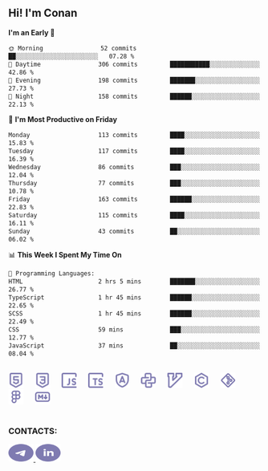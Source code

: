 ## Hi! I'm Conan

<!--START_SECTION:waka-->
**I'm an Early 🐤** 

```text
🌞 Morning                52 commits          ██░░░░░░░░░░░░░░░░░░░░░░░   07.28 % 
🌆 Daytime                306 commits         ███████████░░░░░░░░░░░░░░   42.86 % 
🌃 Evening                198 commits         ███████░░░░░░░░░░░░░░░░░░   27.73 % 
🌙 Night                  158 commits         ██████░░░░░░░░░░░░░░░░░░░   22.13 % 
```
📅 **I'm Most Productive on Friday** 

```text
Monday                   113 commits         ████░░░░░░░░░░░░░░░░░░░░░   15.83 % 
Tuesday                  117 commits         ████░░░░░░░░░░░░░░░░░░░░░   16.39 % 
Wednesday                86 commits          ███░░░░░░░░░░░░░░░░░░░░░░   12.04 % 
Thursday                 77 commits          ███░░░░░░░░░░░░░░░░░░░░░░   10.78 % 
Friday                   163 commits         ██████░░░░░░░░░░░░░░░░░░░   22.83 % 
Saturday                 115 commits         ████░░░░░░░░░░░░░░░░░░░░░   16.11 % 
Sunday                   43 commits          ██░░░░░░░░░░░░░░░░░░░░░░░   06.02 % 
```


📊 **This Week I Spent My Time On** 

```text
💬 Programming Languages: 
HTML                     2 hrs 5 mins        ███████░░░░░░░░░░░░░░░░░░   26.77 % 
TypeScript               1 hr 45 mins        ██████░░░░░░░░░░░░░░░░░░░   22.65 % 
SCSS                     1 hr 45 mins        ██████░░░░░░░░░░░░░░░░░░░   22.49 % 
CSS                      59 mins             ███░░░░░░░░░░░░░░░░░░░░░░   12.77 % 
JavaScript               37 mins             ██░░░░░░░░░░░░░░░░░░░░░░░   08.04 % 
```


<!--END_SECTION:waka-->


<br>

<div align="left">
  <img src="icons/skills/html.svg" height="30" alt="html5"/>
  <img width="15"/>
  <img src="icons/skills/css.svg" height="30" alt="css"/>
    <img width="15"/>
  <img src="icons/skills/javascript.svg" height="30" alt="javascript"/>
  <img width="15"/>
  <img src="icons/skills/typescript.svg" height="30" alt="typescript"/>
  <img width="15"/>
  <img src="icons/skills/angular.svg" height="30" alt="angular"/>
  <img width="15"/>
  <img src="icons/skills/python.svg" height="30" alt="python"/>
  <img width="15"/>
  <img src="icons/skills/vim.svg" height="30" alt="vim"  />
  <img width="15"/>
  <img src="icons/skills/c.svg" height="30" alt="c"/>
  <img width="15"/>
  <img src="icons/skills/git.svg" height="30" alt="git"/>
  <img width="15"/>
  <img src="icons/skills/figma.svg" height="30" alt="figma"/>
  <img width="15"/>
  <img src="icons/skills/markdown.svg" height="30" alt="markdown"/>
</div>

<br>


### CONTACTS:

<div align="left">
  <a href="https://t.me/gkkconan">
    <img src="icons/contacts/telegram.svg" width="50" height="35" alt="telegram"/>
  </a>
  <a href="https://www.linkedin.com/in/gkkconan">
    <img src="icons/contacts/linkedin.svg" width="50" height="35" alt="linkedin"/>
  </a>
</div>
